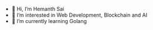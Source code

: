- 👋 Hi, I’m Hemanth Sai
- 👀 I’m interested in Web Development, Blockchain and AI
- 🌱 I’m currently learning Golang

<!---
Hemanthghs/Hemanthghs is a ✨ special ✨ repository because its `README.md` (this file) appears on your GitHub profile.
You can click the Preview link to take a look at your changes.
--->
